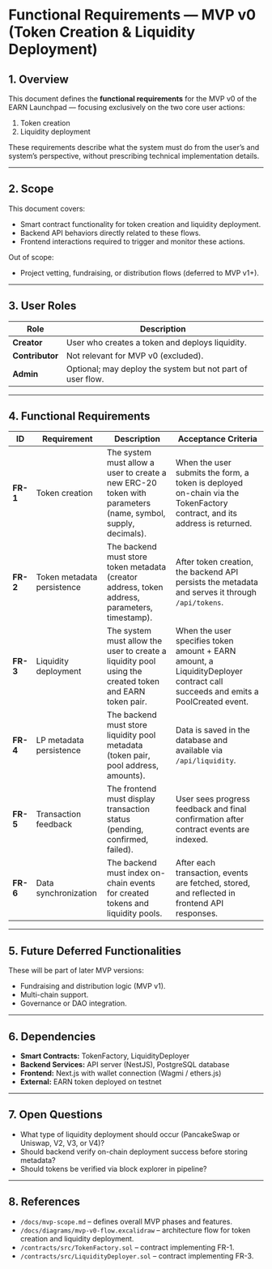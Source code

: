 # Functional Requirements — MVP v0 (Token Creation & Liquidity Deployment)

## 1. Overview
This document defines the **functional requirements** for the MVP v0 of the EARN Launchpad — focusing exclusively on the two core user actions:
1. Token creation  
2. Liquidity deployment

These requirements describe what the system must do from the user’s and system’s perspective, without prescribing technical implementation details.

---

## 2. Scope
This document covers:
- Smart contract functionality for token creation and liquidity deployment.
- Backend API behaviors directly related to these flows.
- Frontend interactions required to trigger and monitor these actions.

Out of scope:
- Project vetting, fundraising, or distribution flows (deferred to MVP v1+).

---

## 3. User Roles
| Role | Description |
|------|--------------|
| **Creator** | User who creates a token and deploys liquidity. |
| **Contributor** | Not relevant for MVP v0 (excluded). |
| **Admin** | Optional; may deploy the system but not part of user flow. |

---

## 4. Functional Requirements

| ID | Requirement | Description | Acceptance Criteria |
|----|--------------|--------------|--------------------|
| **FR-1** | Token creation | The system must allow a user to create a new ERC-20 token with parameters (name, symbol, supply, decimals). | When the user submits the form, a token is deployed on-chain via the TokenFactory contract, and its address is returned. |
| **FR-2** | Token metadata persistence | The backend must store token metadata (creator address, token address, parameters, timestamp). | After token creation, the backend API persists the metadata and serves it through `/api/tokens`. |
| **FR-3** | Liquidity deployment | The system must allow the user to create a liquidity pool using the created token and EARN token pair. | When the user specifies token amount + EARN amount, a LiquidityDeployer contract call succeeds and emits a PoolCreated event. |
| **FR-4** | LP metadata persistence | The backend must store liquidity pool metadata (token pair, pool address, amounts). | Data is saved in the database and available via `/api/liquidity`. |
| **FR-5** | Transaction feedback | The frontend must display transaction status (pending, confirmed, failed). | User sees progress feedback and final confirmation after contract events are indexed. |
| **FR-6** | Data synchronization | The backend must index on-chain events for created tokens and liquidity pools. | After each transaction, events are fetched, stored, and reflected in frontend API responses. |

---

## 5. Future Deferred Functionalities
These will be part of later MVP versions:
- Fundraising and distribution logic (MVP v1).
- Multi-chain support.
- Governance or DAO integration.

---

## 6. Dependencies
- **Smart Contracts:** TokenFactory, LiquidityDeployer  
- **Backend Services:** API server (NestJS), PostgreSQL database  
- **Frontend:** Next.js with wallet connection (Wagmi / ethers.js)  
- **External:** EARN token deployed on testnet

---

## 7. Open Questions
- What type of liquidity deployment should occur (PancakeSwap or Uniswap, V2, V3, or V4)? 
- Should backend verify on-chain deployment success before storing metadata?  
- Should tokens be verified via block explorer in pipeline?

---

## 8. References
- `/docs/mvp-scope.md` – defines overall MVP phases and features.  
- `/docs/diagrams/mvp-v0-flow.excalidraw` – architecture flow for token creation and liquidity deployment.  
- `/contracts/src/TokenFactory.sol` – contract implementing FR-1.  
- `/contracts/src/LiquidityDeployer.sol` – contract implementing FR-3.
